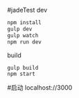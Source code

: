 #jadeTest
dev
```javascript
npm install
gulp dev
gulp watch
npm run dev
```
build
```
gulp build
npm start
```
#启动
localhost://3000